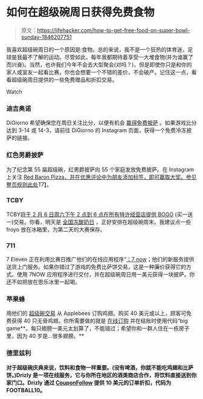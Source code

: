 # 如何在超级碗周日获得免费食物

> 原文：<https://lifehacker.com/how-to-get-free-food-on-super-bowl-sunday-1846207751>

我喜欢超级碗周日的一个原因是:食物。总的来说，我不是一个狂热的体育迷，足球是我最不了解的运动。尽管如此，每年我都期待着享受一大堆食物(并为谁赢了而兴奋)。当然，也许我们今年不会去大型聚会(对吗？)，但是即使你只是和你的家人或室友一起看比赛，你也会想要一个不错的差价，不会破产。记住这一点，看看超级碗周日提供的一些免费赠品和折扣交易。

Watch

### 迪吉奥诺

DiGiorno 希望确保您在周日关注比分，以便有机会 [赢得免费披萨](https://twitter.com/DiGiorno?ref_src=twsrc%5Egoogle%7Ctwcamp%5Eserp%7Ctwgr%5Eauthor) 。如果游戏比分达到 3-14 或 14-3，请前往 DiGiorno 的 Instagram 页面，获得一个免费冷冻披萨的链接。

### 红色男爵披萨

为了纪念第 55 届超级碗，红男爵披萨向 55 个家庭发放免费披萨。在 Instagram 上关注 [Red Baron Pizza，并在优惠评论中为朋友添加标签，即可赢取大奖。参见整页](https://www.instagram.com/p/CKwPyOWJ6Xd/)[规则此处](https://www.redbaron.com/rules/)T7】。

### TCBY

TCBY[将于 2 月 6 日周六下午 2 点到 6 点在所有特许经营店提供 BOGO](https://www.tcby.com/) (买一送一)交易。你看，明天是 [全国冻酸奶日](https://nationaltoday.com/national-frozen-yogurt-day/) ，正好安排在超级碗周末。我建议点一些 froyo 放在冰箱里，为第二天的大赛保存。

### 711

7 Eleven 正在利用比赛日推广他们的在线应用程序“[；7 now](https://csnews.com/7-eleven-hosting-one-day-pizza-giveaway-its-7now-delivery-app)；他们的新服务提供送货上门服务。如果你错过了游戏的免费比萨饼交易，这是一种廉价获得它的方式。使用 7NOW 应用程序进行交付，并在超级碗周日用一美元获得一块披萨。你还不如把放在思乐冰里一起喝。

### 苹果蜂

用他们的 [超级碗交易](https://www.chewboom.com/2021/02/01/applebees-offers-40-free-boneless-wings-with-any-online-order-of-40-or-more-on-february-7-2021/) 从 Applebees 订购鸡翅。购买 40 美元或以上，顾客可免费获得 40 只无骨鸡翅。你所需要做的就是 [在线订购](https://www.applebees.com/en) 并在结账时使用代码“big game**。每只翅膀一美元太划算了，不能错过；希望你和一群人住在一栋房子里，因为 40 岁是...很多翅膀。**

### **德里兹利**

**对于超级碗庆典来说，饮料和食物一样重要。(没有啤酒，你就不能吃鸡翅和比萨饼。)Drizly 是一项在线服务，它与你所在地区的酒类商店合作，将饮料直接送到你家门口。Drizly 通过 [CouponFollow](https://couponfollow.com/site/drizly.com#C4883618) 提供 10 美元的订单折扣，代码为 FOOTBALL10。**
